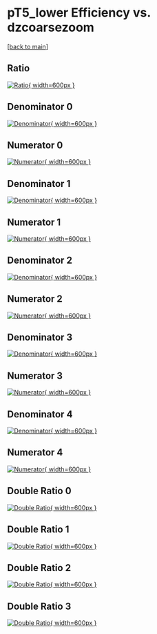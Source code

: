 # pT5_lower Efficiency vs. dzcoarsezoom

[[back to main](./)]



## Ratio

[![Ratio](../mtv/var/pT5_lower_xtr_13_0_eff_dzcoarsezoom.png){ width=600px }](../mtv/var/pT5_lower_xtr_13_0_eff_dzcoarsezoom.pdf)

## Denominator 0

[![Denominator](../mtv/den/pT5_lower_xtr_13_0_eff_dzcoarsezoom_den0.png){ width=600px }](../mtv/den/pT5_lower_xtr_13_0_eff_dzcoarsezoom_den0.pdf)

## Numerator 0

[![Numerator](../mtv/num/pT5_lower_xtr_13_0_eff_dzcoarsezoom_num0.png){ width=600px }](../mtv/num/pT5_lower_xtr_13_0_eff_dzcoarsezoom_num0.pdf)

## Denominator 1

[![Denominator](../mtv/den/pT5_lower_xtr_13_0_eff_dzcoarsezoom_den1.png){ width=600px }](../mtv/den/pT5_lower_xtr_13_0_eff_dzcoarsezoom_den1.pdf)

## Numerator 1

[![Numerator](../mtv/num/pT5_lower_xtr_13_0_eff_dzcoarsezoom_num1.png){ width=600px }](../mtv/num/pT5_lower_xtr_13_0_eff_dzcoarsezoom_num1.pdf)

## Denominator 2

[![Denominator](../mtv/den/pT5_lower_xtr_13_0_eff_dzcoarsezoom_den2.png){ width=600px }](../mtv/den/pT5_lower_xtr_13_0_eff_dzcoarsezoom_den2.pdf)

## Numerator 2

[![Numerator](../mtv/num/pT5_lower_xtr_13_0_eff_dzcoarsezoom_num2.png){ width=600px }](../mtv/num/pT5_lower_xtr_13_0_eff_dzcoarsezoom_num2.pdf)

## Denominator 3

[![Denominator](../mtv/den/pT5_lower_xtr_13_0_eff_dzcoarsezoom_den3.png){ width=600px }](../mtv/den/pT5_lower_xtr_13_0_eff_dzcoarsezoom_den3.pdf)

## Numerator 3

[![Numerator](../mtv/num/pT5_lower_xtr_13_0_eff_dzcoarsezoom_num3.png){ width=600px }](../mtv/num/pT5_lower_xtr_13_0_eff_dzcoarsezoom_num3.pdf)

## Denominator 4

[![Denominator](../mtv/den/pT5_lower_xtr_13_0_eff_dzcoarsezoom_den4.png){ width=600px }](../mtv/den/pT5_lower_xtr_13_0_eff_dzcoarsezoom_den4.pdf)

## Numerator 4

[![Numerator](../mtv/num/pT5_lower_xtr_13_0_eff_dzcoarsezoom_num4.png){ width=600px }](../mtv/num/pT5_lower_xtr_13_0_eff_dzcoarsezoom_num4.pdf)

## Double Ratio 0

[![Double Ratio](../mtv/ratio/pT5_lower_xtr_13_0_eff_dzcoarsezoom_ratio0.png){ width=600px }](../mtv/ratio/pT5_lower_xtr_13_0_eff_dzcoarsezoom_ratio0.pdf)

## Double Ratio 1

[![Double Ratio](../mtv/ratio/pT5_lower_xtr_13_0_eff_dzcoarsezoom_ratio1.png){ width=600px }](../mtv/ratio/pT5_lower_xtr_13_0_eff_dzcoarsezoom_ratio1.pdf)

## Double Ratio 2

[![Double Ratio](../mtv/ratio/pT5_lower_xtr_13_0_eff_dzcoarsezoom_ratio2.png){ width=600px }](../mtv/ratio/pT5_lower_xtr_13_0_eff_dzcoarsezoom_ratio2.pdf)

## Double Ratio 3

[![Double Ratio](../mtv/ratio/pT5_lower_xtr_13_0_eff_dzcoarsezoom_ratio3.png){ width=600px }](../mtv/ratio/pT5_lower_xtr_13_0_eff_dzcoarsezoom_ratio3.pdf)

